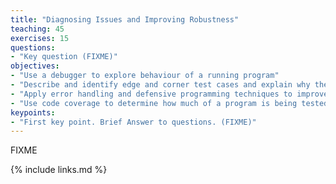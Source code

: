 ```yaml
---
title: "Diagnosing Issues and Improving Robustness"
teaching: 45
exercises: 15
questions:
- "Key question (FIXME)"
objectives:
- "Use a debugger to explore behaviour of a running program"
- "Describe and identify edge and corner test cases and explain why they are important"
- "Apply error handling and defensive programming techniques to improve robustness of a program"
- "Use code coverage to determine how much of a program is being tested by unit tests"
keypoints:
- "First key point. Brief Answer to questions. (FIXME)"
---
```

FIXME

{% include links.md %}
